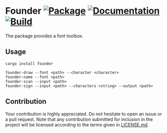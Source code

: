 # Founder [![Package][package-img]][package-url] [![Documentation][documentation-img]][documentation-url] [![Build][build-img]][build-url]

The package provides a font toolbox.

## Usage

```shell
cargo install founder

founder-draw --font <path> --character <character>
founder-name --font <path>
founder-scan --input <path>
founder-sign --input <path> --characters <string> --output <path>
```

## Contribution

Your contribution is highly appreciated. Do not hesitate to open an issue or a
pull request. Note that any contribution submitted for inclusion in the project
will be licensed according to the terms given in [LICENSE.md](LICENSE.md).

[build-img]: https://github.com/bodoni/founder/workflows/build/badge.svg
[build-url]: https://github.com/bodoni/founder/actions/workflows/build.yml
[documentation-img]: https://docs.rs/founder/badge.svg
[documentation-url]: https://docs.rs/founder
[package-img]: https://img.shields.io/crates/v/founder.svg
[package-url]: https://crates.io/crates/founder

